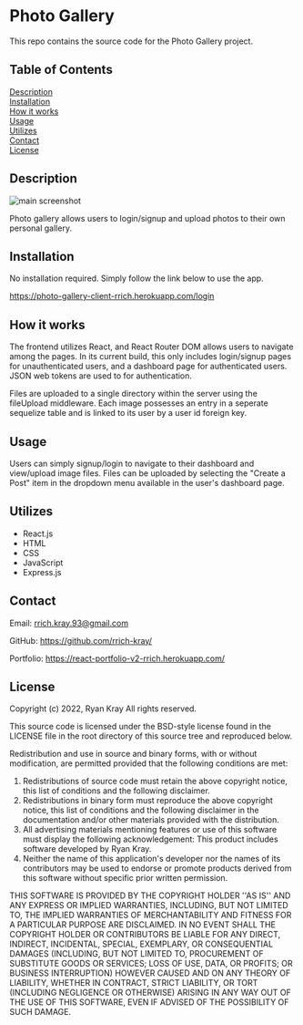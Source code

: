 # Photo Gallery

This repo contains the source code for the Photo Gallery project.

## Table of Contents

[Description](#description)  
[Installation](#installation)  
[How it works](#how-it-works)  
[Usage](#usage)  
[Utilizes](#utilizes)  
[Contact](#contact)  
[License](#license)

## Description

![main screenshot](./screen1.png)

Photo gallery allows users to login/signup and upload photos to their own personal gallery.

## Installation

No installation required. Simply follow the link below to use the app.

https://photo-gallery-client-rrich.herokuapp.com/login

## How it works

The frontend utilizes React, and React Router DOM allows users to navigate among the pages. In its current build, this only includes login/signup pages for unauthenticated users, and a dashboard page for authenticated users. JSON web tokens are used to for authentication.

Files are uploaded to a single directory within the server using the fileUpload middleware. Each image possesses an entry in a seperate sequelize table and is linked to its user by a user id foreign key.

## Usage

Users can simply signup/login to navigate to their dashboard and view/upload image files. Files can be uploaded by selecting the "Create a Post" item in the dropdown menu available in the user's dashboard page.

## Utilizes

- React.js
- HTML
- CSS
- JavaScript
- Express.js

## Contact

Email: rrich.kray.93@gmail.com

GitHub: https://github.com/rrich-kray/

Portfolio: https://react-portfolio-v2-rrich.herokuapp.com/

## License

Copyright (c) 2022, Ryan Kray
All rights reserved.

This source code is licensed under the BSD-style license found in the LICENSE file in the root directory of this source tree and reproduced below.

Redistribution and use in source and binary forms, with or without modification, are permitted provided that the following conditions are met:

1. Redistributions of source code must retain the above copyright notice, this list of conditions and the following disclaimer.
2. Redistributions in binary form must reproduce the above copyright notice, this list of conditions and the following disclaimer in the documentation and/or other materials provided with the distribution.
3. All advertising materials mentioning features or use of this software must display the following acknowledgement: This product includes software developed by Ryan Kray.
4. Neither the name of this application's developer nor the names of its contributors may be used to endorse or promote products derived from this software without specific prior written permission.

THIS SOFTWARE IS PROVIDED BY THE COPYRIGHT HOLDER ''AS IS'' AND ANY EXPRESS OR IMPLIED WARRANTIES, INCLUDING, BUT NOT LIMITED TO, THE IMPLIED WARRANTIES OF MERCHANTABILITY AND FITNESS FOR A PARTICULAR PURPOSE ARE DISCLAIMED. IN NO EVENT SHALL THE COPYRIGHT HOLDER OR CONTRIBUTORS BE LIABLE FOR ANY DIRECT, INDIRECT, INCIDENTAL, SPECIAL, EXEMPLARY, OR CONSEQUENTIAL DAMAGES (INCLUDING, BUT NOT LIMITED TO, PROCUREMENT OF SUBSTITUTE GOODS OR SERVICES; LOSS OF USE, DATA, OR PROFITS; OR BUSINESS INTERRUPTION) HOWEVER CAUSED AND ON ANY THEORY OF LIABILITY, WHETHER IN CONTRACT, STRICT LIABILITY, OR TORT (INCLUDING NEGLIGENCE OR OTHERWISE) ARISING IN ANY WAY OUT OF THE USE OF THIS SOFTWARE, EVEN IF ADVISED OF THE POSSIBILITY OF SUCH DAMAGE.

